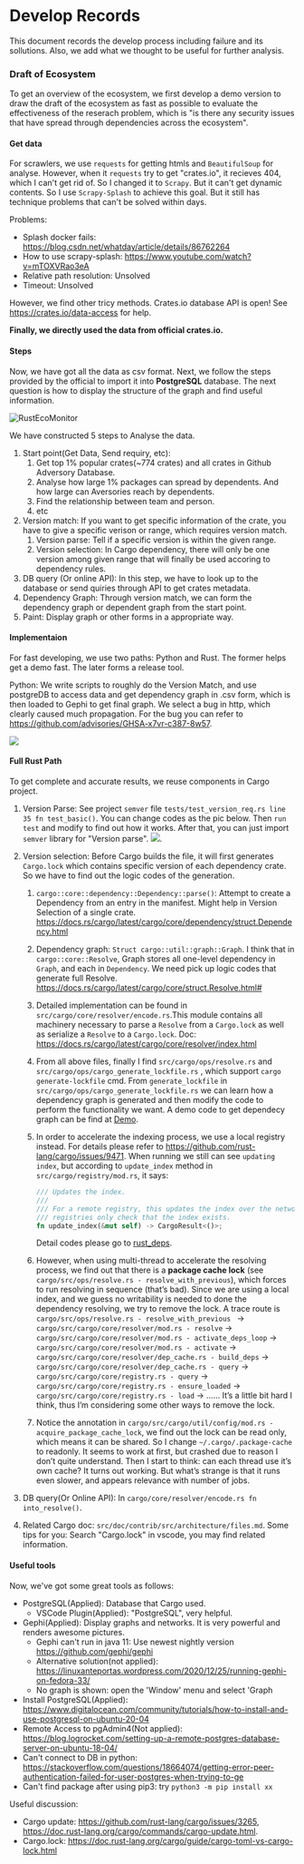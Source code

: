 # Develop Records

This document records the develop process including failure and its sollutions. Also, we add what we thought to be useful for further analysis.

### Draft of Ecosystem

To get an overview of the ecosystem, we first develop a demo version to draw the draft of the ecosystem as fast as possible to evaluate the effectiveness of the reserach problem, which is "is there any security issues that have spread through dependencies across the ecosystem". 

#### Get data

For scrawlers, we use `requests` for getting htmls and `BeautifulSoup` for analyse.  However, when it `requests` try to get "crates.io", it recieves 404, which I can't get rid of. So I changed it to `Scrapy`. But it can't get dynamic contents. So I use `Scrapy-Splash` to achieve this goal. But it still has technique problems that can't be solved within days. 

Problems:

- Splash docker fails: https://blog.csdn.net/whatday/article/details/86762264
- How to use scrapy-splash: https://www.youtube.com/watch?v=mTOXVRao3eA
- Relative path resolution: Unsolved
- Timeout: Unsolved

However, we find other tricy methods. Crates.io database API is open! See https://crates.io/data-access for help.

**Finally, we directly used the data from official crates.io.**


#### Steps

Now, we have got all the data as csv format. Next, we follow the steps provided by the official to import it into **PostgreSQL** database. The next question is how to display the structure of the graph and find useful information.

![RustEcoMonitor](pics/RustEcoMonitor.png)

We have constructed 5 steps to Analyse the data.
1. Start point(Get Data, Send requiry, etc): 
   1. Get top 1% popular crates(~774 crates) and all crates in Github Adversory Database.
   2. Analyse how large 1% packages can spread by dependents. And how large can Aversories reach by dependents.
   3. Find the relationship between team and person.
   4. etc
2. Version match: If you want to get specific information of the crate, you have to give a specific verison or range, which requires version match.
   1. Version parse: Tell if a specific version is within the given range.
   2. Version selection: In Cargo dependency, there will only be one version among given range that will finally be used accoring to dependency rules. 
3. DB query (Or online API):  In this step, we have to look up to the database or send quiries through API to get crates metadata.
4. Dependency Graph: Through version match, we can form the dependency graph or dependent graph from the start point.
5. Paint: Display graph or other forms in a appropriate way.

#### Implementaion

For fast developing, we use two paths: Python and Rust. The former helps get a demo fast. The later forms a release tool.

Python: We write scripts to roughly do the Version Match, and use postgreDB to access data and get dependency graph in .csv form, which is then loaded to Gephi to get final graph. We select a bug in http, which clearly caused much propagation. For the bug you can refer to https://github.com/advisories/GHSA-x7vr-c387-8w57.

![](pics/RustEcoMonitor_exp1.png)

#### Full Rust Path

To get complete and accurate results, we reuse components in Cargo project.

1. Version Parse: See project `semver` file `tests/test_version_req.rs line 35 fn test_basic()`. You can change codes as the pic below. Then `run test` and modify to find out how it works. After that, you can just import `semver` library for "Version parse". ![](pics/semver_match.png). 

2. Version selection: Before Cargo builds the file, it will first generates `Cargo.lock` which contains specific version of each dependency crate. So we have to find out the logic codes of the generation.
   1. `cargo::core::dependency::Dependency::parse()`: Attempt to create a Dependency from an entry in the manifest. Might help in Version Selection of a single crate. https://docs.rs/cargo/latest/cargo/core/dependency/struct.Dependency.html
   
   2. Dependency graph: `Struct cargo::util::graph::Graph`. I think that in `cargo::core::Resolve`, Graph stores all one-level dependency in `Graph`, and each in `Dependency`. We need pick up logic codes that generate full Resolve. https://docs.rs/cargo/latest/cargo/core/struct.Resolve.html#
   
   3. Detailed implementation can be found in `src/cargo/core/resolver/encode.rs`.This module contains all machinery necessary to parse a `Resolve` from a `Cargo.lock` as well as serialize a `Resolve` to a `Cargo.lock`. Doc: https://docs.rs/cargo/latest/cargo/core/resolver/index.html
   
   4. From all above files, finally I find `src/cargo/ops/resolve.rs` and `src/cargo/ops/cargo_generate_lockfile.rs` , which support `cargo generate-lockfile` cmd. From `generate_lockfile` in `src/cargo/ops/cargo_generate_lockfile.rs` we can learn how a dependency graph is generated and then modify the code to perform the functionality we want. A demo code to get dependecy graph can be find at [Demo](./Code/demo1.rs).
   
   5. In order to accelerate the indexing process, we use a local registry instead. For details please refer to https://github.com/rust-lang/cargo/issues/9471. When running we still can see `updating index`, but according to `update_index` method in `src/cargo/registry/mod.rs`, it says:
   
      ```rust
      /// Updates the index.
      ///
      /// For a remote registry, this updates the index over the network. Local
      /// registries only check that the index exists.
      fn update_index(&mut self) -> CargoResult<()>;
      ```
   
      Detail codes please go to [rust_deps](./Code/rust_deps).
      
   6. However, when using multi-thread to accelerate the resolving process, we find out that there is a **package cache lock** (see `cargo/src/ops/resolve.rs - resolve_with_previous`), which forces to run resolving in sequence (that’s bad). Since we are using a local index, and we guess no writability is needed to done the dependency resolving, we try to remove the lock. A trace route is `cargo/src/ops/resolve.rs - resolve_with_previous ` -> `cargo/src/cargo/core/resolver/mod.rs - resolve` -> `cargo/src/cargo/core/resolver/mod.rs - activate_deps_loop` -> `cargo/src/cargo/core/resolver/mod.rs - activate` -> `cargo/src/cargo/core/resolver/dep_cache.rs - build_deps` -> `cargo/src/cargo/core/resolver/dep_cache.rs - query` -> `cargo/src/cargo/core/registry.rs - query` -> `cargo/src/cargo/core/registry.rs - ensure_loaded` -> `cargo/src/cargo/core/registry.rs - load` -> …… It’s a little bit hard I think, thus I’m considering some other ways to remove the lock.
   
   7. Notice the annotation in `cargo/src/cargo/util/config/mod.rs - acquire_package_cache_lock`, we find out the lock can be read only, which means it can be shared. So I change `~/.cargo/.package-cache` to readonly. It seems to work at first, but crashed due to reason I don’t quite understand. Then I start to think: can each thread use it’s own cache? It turns out working. But what’s strange is that it runs even slower, and appears relevance with number of jobs.
   
3. DB query(Or Online API): In `cargo/core/resolver/encode.rs fn into_resolve()`.

4. Related Cargo doc: `src/doc/contrib/src/architecture/files.md`. Some tips for you: Search "Cargo.lock" in vscode, you may find related information.

#### Useful tools

Now, we've got some great tools as follows:
- PostgreSQL(Applied): Database that Cargo used.
  - VSCode Plugin(Applied): "PostgreSQL", very helpful.
- Gephi(Applied): Display graphs and networks. It is very powerful and renders awesome pictures.
  - Gephi can't run in java 11: Use newest nightly version https://github.com/gephi/gephi
  - Alternative solution(not applied): https://linuxanteportas.wordpress.com/2020/12/25/running-gephi-on-fedora-33/
  - No graph is shown: open the 'Window' menu and select 'Graph
- Install PostgreSQL(Applied): https://www.digitalocean.com/community/tutorials/how-to-install-and-use-postgresql-on-ubuntu-20-04
- Remote Access to pgAdmin4(Not applied): https://blog.logrocket.com/setting-up-a-remote-postgres-database-server-on-ubuntu-18-04/
- Can't connect to DB in python: https://stackoverflow.com/questions/18664074/getting-error-peer-authentication-failed-for-user-postgres-when-trying-to-ge
- Can't find package after using pip3: try `python3 -m pip install xx`

Useful discussion:

- Cargo update: https://github.com/rust-lang/cargo/issues/3265, https://doc.rust-lang.org/cargo/commands/cargo-update.html.
- Cargo.lock: https://doc.rust-lang.org/cargo/guide/cargo-toml-vs-cargo-lock.html
